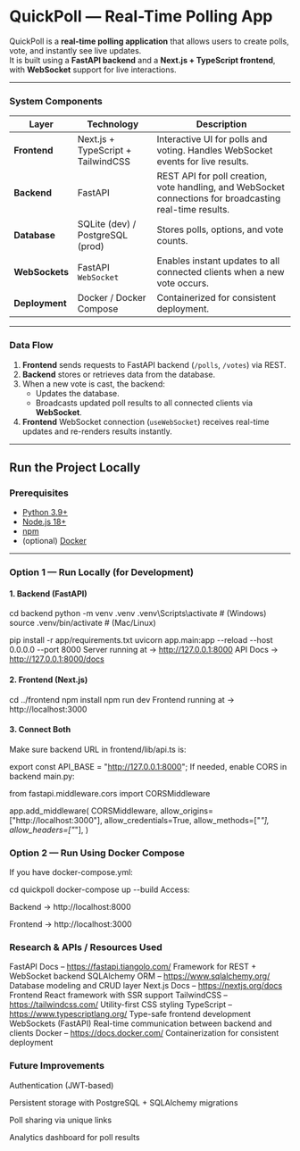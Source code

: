#  QuickPoll — Real-Time Polling App

QuickPoll is a **real-time polling application** that allows users to create polls, vote, and instantly see live updates.  
It is built using a **FastAPI backend** and a **Next.js + TypeScript frontend**, with **WebSocket** support for live interactions.

---

###  System Components

| Layer | Technology | Description |
|-------|-------------|--------------|
| **Frontend** | Next.js + TypeScript + TailwindCSS | Interactive UI for polls and voting. Handles WebSocket events for live results. |
| **Backend** | FastAPI | REST API for poll creation, vote handling, and WebSocket connections for broadcasting real-time results. |
| **Database** | SQLite (dev) / PostgreSQL (prod) | Stores polls, options, and vote counts. |
| **WebSockets** | FastAPI `WebSocket` | Enables instant updates to all connected clients when a new vote occurs. |
| **Deployment** | Docker / Docker Compose | Containerized for consistent deployment. |

---

###  Data Flow
1. **Frontend** sends requests to FastAPI backend (`/polls`, `/votes`) via REST.
2. **Backend** stores or retrieves data from the database.
3. When a new vote is cast, the backend:
   - Updates the database.
   - Broadcasts updated poll results to all connected clients via **WebSocket**.
4. **Frontend** WebSocket connection (`useWebSocket`) receives real-time updates and re-renders results instantly.

---

##  Run the Project Locally

###  Prerequisites
- [Python 3.9+](https://www.python.org/)
- [Node.js 18+](https://nodejs.org/)
- [npm](https://www.npmjs.com/)
- (optional) [Docker](https://www.docker.com/)

---

###  Option 1 — Run Locally (for Development)

#### 1️. Backend (FastAPI)
cd backend
python -m venv .venv
.venv\Scripts\activate       # (Windows)
source .venv/bin/activate  # (Mac/Linux)

pip install -r app/requirements.txt
uvicorn app.main:app --reload --host 0.0.0.0 --port 8000
 Server running at → http://127.0.0.1:8000
API Docs → http://127.0.0.1:8000/docs

#### 2️. Frontend (Next.js)
cd ../frontend
npm install
npm run dev
 Frontend running at → http://localhost:3000

#### 3️. Connect Both
Make sure backend URL in frontend/lib/api.ts is:


export const API_BASE = "http://127.0.0.1:8000";
If needed, enable CORS in backend main.py:


from fastapi.middleware.cors import CORSMiddleware

app.add_middleware(
    CORSMiddleware,
    allow_origins=["http://localhost:3000"],
    allow_credentials=True,
    allow_methods=["*"],
    allow_headers=["*"],
)
### Option 2 — Run Using Docker Compose
If you have docker-compose.yml:


cd quickpoll
docker-compose up --build
Access:

Backend → http://localhost:8000

Frontend → http://localhost:3000

### Research & APIs / Resources Used
FastAPI Docs – https://fastapi.tiangolo.com/	Framework for REST + WebSocket backend
SQLAlchemy ORM – https://www.sqlalchemy.org/	Database modeling and CRUD layer
Next.js Docs – https://nextjs.org/docs	Frontend React framework with SSR support
TailwindCSS – https://tailwindcss.com/	Utility-first CSS styling
TypeScript – https://www.typescriptlang.org/	Type-safe frontend development
WebSockets (FastAPI)	Real-time communication between backend and clients
Docker – https://docs.docker.com/	Containerization for consistent deployment

### Future Improvements
Authentication (JWT-based)

Persistent storage with PostgreSQL + SQLAlchemy migrations

Poll sharing via unique links

Analytics dashboard for poll results

